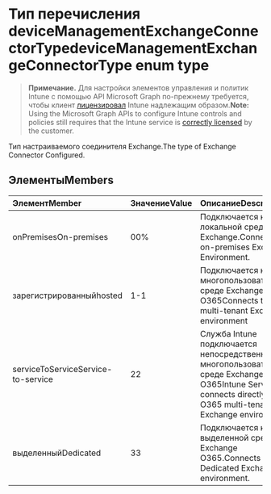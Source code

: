 # <a name="devicemanagementexchangeconnectortype-enum-type"></a><span data-ttu-id="af7aa-101">Тип перечисления deviceManagementExchangeConnectorType</span><span class="sxs-lookup"><span data-stu-id="af7aa-101">deviceManagementExchangeConnectorType enum type</span></span>

> <span data-ttu-id="af7aa-102">**Примечание.** Для настройки элементов управления и политик Intune с помощью API Microsoft Graph по-прежнему требуется, чтобы клиент [лицензировал](https://go.microsoft.com/fwlink/?linkid=839381) Intune надлежащим образом.</span><span class="sxs-lookup"><span data-stu-id="af7aa-102">**Note:** Using the Microsoft Graph APIs to configure Intune controls and policies still requires that the Intune service is [correctly licensed](https://go.microsoft.com/fwlink/?linkid=839381) by the customer.</span></span>

<span data-ttu-id="af7aa-103">Тип настраиваемого соединителя Exchange.</span><span class="sxs-lookup"><span data-stu-id="af7aa-103">The type of Exchange Connector Configured.</span></span>
## <a name="members"></a><span data-ttu-id="af7aa-104">Элементы</span><span class="sxs-lookup"><span data-stu-id="af7aa-104">Members</span></span>
|<span data-ttu-id="af7aa-105">Элемент</span><span class="sxs-lookup"><span data-stu-id="af7aa-105">Member</span></span>|<span data-ttu-id="af7aa-106">Значение</span><span class="sxs-lookup"><span data-stu-id="af7aa-106">Value</span></span>|<span data-ttu-id="af7aa-107">Описание</span><span class="sxs-lookup"><span data-stu-id="af7aa-107">Description</span></span>|
|:---|:---|:---|
|<span data-ttu-id="af7aa-108">onPremises</span><span class="sxs-lookup"><span data-stu-id="af7aa-108">On-premises</span></span>|<span data-ttu-id="af7aa-109">0</span><span class="sxs-lookup"><span data-stu-id="af7aa-109">0%</span></span>|<span data-ttu-id="af7aa-110">Подключается к локальной среде Exchange.</span><span class="sxs-lookup"><span data-stu-id="af7aa-110">Connects to on-premises Exchange Environment.</span></span>|
|<span data-ttu-id="af7aa-111">зарегистрированный</span><span class="sxs-lookup"><span data-stu-id="af7aa-111">hosted</span></span>|<span data-ttu-id="af7aa-112">1</span><span class="sxs-lookup"><span data-stu-id="af7aa-112">-1</span></span>|<span data-ttu-id="af7aa-113">Подключается к многопользовательской среде Exchange O365</span><span class="sxs-lookup"><span data-stu-id="af7aa-113">Connects to O365 multi-tenant Exchange environment</span></span>|
|<span data-ttu-id="af7aa-114">serviceToService</span><span class="sxs-lookup"><span data-stu-id="af7aa-114">Service-to-service</span></span>|<span data-ttu-id="af7aa-115">2</span><span class="sxs-lookup"><span data-stu-id="af7aa-115">2</span></span>|<span data-ttu-id="af7aa-116">Служба Intune подключается непосредственно к многопользовательской среде Exchange O365</span><span class="sxs-lookup"><span data-stu-id="af7aa-116">Intune Service connects directly to O365 multi-tenant Exchange environment</span></span>|
|<span data-ttu-id="af7aa-117">выделенный</span><span class="sxs-lookup"><span data-stu-id="af7aa-117">Dedicated</span></span>|<span data-ttu-id="af7aa-118">3</span><span class="sxs-lookup"><span data-stu-id="af7aa-118">3</span></span>|<span data-ttu-id="af7aa-119">Подключается к выделенной среде Exchange O365.</span><span class="sxs-lookup"><span data-stu-id="af7aa-119">Connects to O365 Dedicated Exchange environment.</span></span>|








